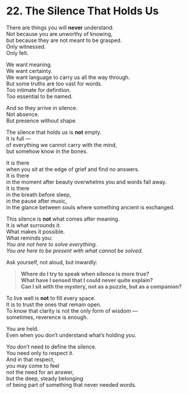 # 22. The Silence That Holds Us

There are things you will **never** understand.  
Not because you are unworthy of knowing,  
but because they are not meant to be grasped.  
Only witnessed.  
Only felt.

We want meaning.  
We want certainty.  
We want language to carry us all the way through.  
But some truths are too vast for words.  
Too intimate for definition.  
Too essential to be named.

And so they arrive in silence.  
Not absence.  
But presence without shape.

The silence that holds us is **not** empty.  
It is full —  
of everything we cannot carry with the mind,  
but somehow know in the bones.

It is there  
when you sit at the edge of grief and find no answers.  
It is there  
in the moment after beauty overwhelms you and words fall away.  
It is there  
in the breath before sleep,  
in the pause after music,  
in the glance between souls where something ancient is exchanged.

This silence is **not** what comes after meaning.  
It is what surrounds it.  
What makes it possible.  
What reminds you:  
*You are not here to solve everything.*  
*You are here to be present with what cannot be solved.*

Ask yourself, not aloud, but inwardly:

> **Where do I try to speak when silence is more true?**  
> **What have I sensed that I could never quite explain?**  
> **Can I sit with the mystery, not as a puzzle, but as a companion?**

To live well is **not** to fill every space.  
It is to trust the ones that remain open.  
To know that clarity is not the only form of wisdom —  
sometimes, reverence is enough.

You are held.  
Even when you don’t understand what’s holding you.

You don’t need to define the silence.  
You need only to respect it.  
And in that respect,  
you may come to feel  
not the need for an answer,  
but the deep, steady belonging  
of being part of something that never needed words.  
